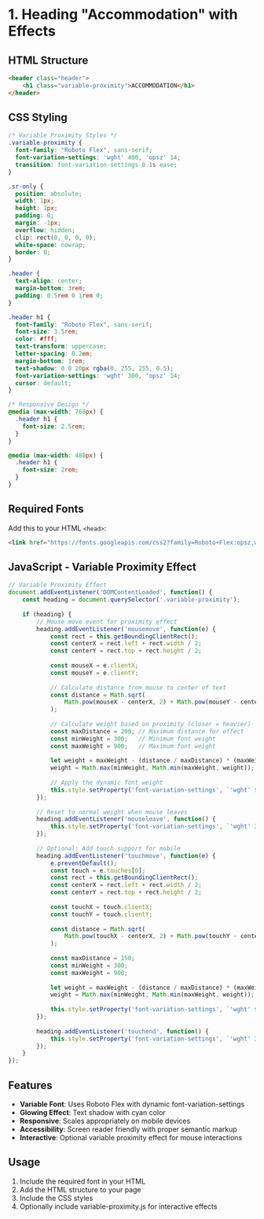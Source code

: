 # 1. Heading "Accommodation" with Effects

## HTML Structure

```html
<header class="header">
    <h1 class="variable-proximity">ACCOMMODATION</h1>
</header>
```

## CSS Styling

```css
/* Variable Proximity Styles */
.variable-proximity {
  font-family: "Roboto Flex", sans-serif;
  font-variation-settings: 'wght' 400, 'opsz' 14;
  transition: font-variation-settings 0.1s ease;
}

.sr-only {
  position: absolute;
  width: 1px;
  height: 1px;
  padding: 0;
  margin: -1px;
  overflow: hidden;
  clip: rect(0, 0, 0, 0);
  white-space: nowrap;
  border: 0;
}

.header {
  text-align: center;
  margin-bottom: 3rem;
  padding: 0.5rem 0 1rem 0;
}

.header h1 {
  font-family: "Roboto Flex", sans-serif;
  font-size: 3.5rem;
  color: #fff;
  text-transform: uppercase;
  letter-spacing: 0.2em;
  margin-bottom: 1rem;
  text-shadow: 0 0 20px rgba(0, 255, 255, 0.5);
  font-variation-settings: 'wght' 300, 'opsz' 14;
  cursor: default;
}

/* Responsive Design */
@media (max-width: 768px) {
  .header h1 {
    font-size: 2.5rem;
  }
}

@media (max-width: 480px) {
  .header h1 {
    font-size: 2rem;
  }
}
```

## Required Fonts

Add this to your HTML `<head>`:

```html
<link href="https://fonts.googleapis.com/css2?family=Roboto+Flex:opsz,wght@8..144,100..1000&display=swap" rel="stylesheet">
```

## JavaScript - Variable Proximity Effect

```javascript
// Variable Proximity Effect
document.addEventListener('DOMContentLoaded', function() {
    const heading = document.querySelector('.variable-proximity');
    
    if (heading) {
        // Mouse move event for proximity effect
        heading.addEventListener('mousemove', function(e) {
            const rect = this.getBoundingClientRect();
            const centerX = rect.left + rect.width / 2;
            const centerY = rect.top + rect.height / 2;
            
            const mouseX = e.clientX;
            const mouseY = e.clientY;
            
            // Calculate distance from mouse to center of text
            const distance = Math.sqrt(
                Math.pow(mouseX - centerX, 2) + Math.pow(mouseY - centerY, 2)
            );
            
            // Calculate weight based on proximity (closer = heavier)
            const maxDistance = 200; // Maximum distance for effect
            const minWeight = 300;   // Minimum font weight
            const maxWeight = 900;   // Maximum font weight
            
            let weight = maxWeight - (distance / maxDistance) * (maxWeight - minWeight);
            weight = Math.max(minWeight, Math.min(maxWeight, weight));
            
            // Apply the dynamic font weight
            this.style.setProperty('font-variation-settings', `'wght' ${weight}, 'opsz' 14`);
        });
        
        // Reset to normal weight when mouse leaves
        heading.addEventListener('mouseleave', function() {
            this.style.setProperty('font-variation-settings', `'wght' 300, 'opsz' 14`);
        });
        
        // Optional: Add touch support for mobile
        heading.addEventListener('touchmove', function(e) {
            e.preventDefault();
            const touch = e.touches[0];
            const rect = this.getBoundingClientRect();
            const centerX = rect.left + rect.width / 2;
            const centerY = rect.top + rect.height / 2;
            
            const touchX = touch.clientX;
            const touchY = touch.clientY;
            
            const distance = Math.sqrt(
                Math.pow(touchX - centerX, 2) + Math.pow(touchY - centerY, 2)
            );
            
            const maxDistance = 150;
            const minWeight = 300;
            const maxWeight = 900;
            
            let weight = maxWeight - (distance / maxDistance) * (maxWeight - minWeight);
            weight = Math.max(minWeight, Math.min(maxWeight, weight));
            
            this.style.setProperty('font-variation-settings', `'wght' ${weight}, 'opsz' 14`);
        });
        
        heading.addEventListener('touchend', function() {
            this.style.setProperty('font-variation-settings', `'wght' 300, 'opsz' 14`);
        });
    }
});
```

## Features

- **Variable Font**: Uses Roboto Flex with dynamic font-variation-settings
- **Glowing Effect**: Text shadow with cyan color
- **Responsive**: Scales appropriately on mobile devices
- **Accessibility**: Screen reader friendly with proper semantic markup
- **Interactive**: Optional variable proximity effect for mouse interactions

## Usage

1. Include the required font in your HTML
2. Add the HTML structure to your page
3. Include the CSS styles
4. Optionally include variable-proximity.js for interactive effects
